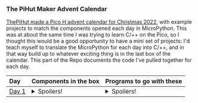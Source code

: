 ### The PiHut Maker Advent Calendar

[ThePiHut made a Pico H advent calendar for Christmas 2022](https://thepihut.com/products/maker-advent-calendar-includes-raspberry-pi-pico-h), with example projects to match the components opened each day in MicroPython.  This was at about the same time I was trying to learn C/++ on the Pico, so I thought this would be a good opportunity to have a mini set of projects: I'd teach myself to translate the MicroPython for each day into C/++, and in that way build up to whatever exciting thing is in the last box of the calendar.  This part of the Repo documents the code I've pulled together for each day.

| Day | Components in the box | Programs to go with these |
| :-- | :-- | :-- |
| [Day 1](https://github.com/UnfinishedStuff/C-Development-for-Raspberry-Pi-Pico/tree/main/Maker_Advent_Calendar/Day1) | <details><summary>Spoilers!</summary> A Pico H, a breadboard, and a Micro USB module</details> | <details><summary>Spoilers!</summary>`day1_blinky` and `day1_hello_world`</details> |
